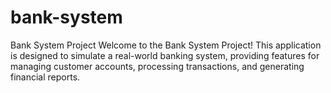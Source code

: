 # bank-system

Bank System Project
Welcome to the Bank System Project! This application is designed to simulate a real-world banking system, providing features for managing customer accounts, processing transactions, and generating financial reports.
